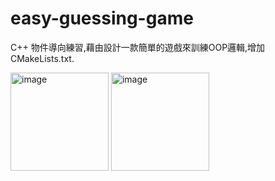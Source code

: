 # easy-guessing-game
C++ 物件導向練習,藉由設計一款簡單的遊戲來訓練OOP邏輯,增加CMakeLists.txt.

<img width="157" alt="image" src="https://github.com/chris911024/easy-guessing-game/assets/67829896/ce55b179-8f24-4c05-b123-2c6b9326a2e8">
<img width="157" alt="image" src="https://github.com/chris911024/easy-guessing-game/assets/67829896/dc21df08-fe10-498f-84a7-ba785e3ac433">
